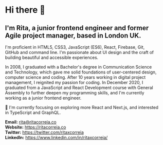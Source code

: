 # Hi there 👋
## I'm Rita, a junior frontend engineer and former Agile project manager, based in London UK.

I'm proficient in HTML5, CSS3, JavaScript (ES6), React, Firebase, Git, GitHub and command line. I'm passionate about UI design and the craft of building beautiful and accessible experiences.

In 2008, I graduated with a Bachelor's degree in Communication Science and Technology, which gave me solid foundations of user-centered design, computer science and coding.
After 10 years working in digital project management, I reignited my passion for coding. In December 2020, I graduated from a JavaScript and React Development course with General Assembly to further deepen my programming skills, and I'm currently working as a junior frontend engineer.

🌱 I'm currently focusing on exploring more React and Next.js, and interested in TypeScript and GraphQL.

**Email:** rita@ritacorreia.co  
**Website:** https://ritacorreia.co  
**Twitter:** https://twitter.com/ritaxcorreia  
**LinkedIn:** https://www.linkedin.com/in/ritaxcorreia/
